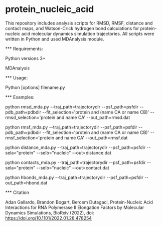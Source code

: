 # protein_nucleic_acid

This repository includes analysis scripts for RMSD, RMSF, distance and contact maps, and Watson-Crick hydrogen bond calculations for protein-nucleic acid molecular dynamics simulation trajectories. All scripts were written in Python and used MDAnalysis module.

*** Requirements:

Python versions 3+

MDAnalysis

*** Usage:

Python [options] filename.py

*** Examples:

python rmsd_mda.py --traj_path=trajectorydir --psf_path=psfdir --pdb_path=pdbdir --fit_selection='protein and (name CA or name CB)' --rmsd_selection='protein and name CA' --out_path=rmsd.dat

python rmsf_mda.py --traj_path=trajectorydir --psf_path=psfdir --pdb_path=pdbdir --fit_selection='protein and (name CA or name CB)' --rmsf_selection='protein and name CA' --out_path=rmsf.dat

python distance_mda.py --traj_path=trajectorydir --psf_path=psfdir --sela="protein" --selb="nucleic" --out=distance.dat

python contacts_mda.py --traj_path=trajectorydir --psf_path=psfdir --sela="protein" --selb="nucleic" --out=contact.dat

python hbonds_mda.py --traj_path=trajectorydir --psf_path=psfdir --out_path=hbond.dat

*** Citation

Adan Gallardo, Brandon Bogart, Bercem Dutagaci, Protein-Nucleic Acid Interactions for RNA Polymerase II Elongation Factors by Molecular Dynamics Simulations, BioRxiv (2022), doi: https://doi.org/10.1101/2022.01.28.478254


